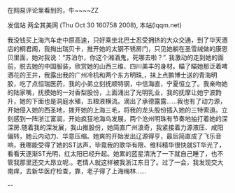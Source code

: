 在网易评论里看到的，牛~~~~ZZ

发信站 两全其美网 (Thu Oct 30 160758 2008), 本站(lqqm.net)





我没钱买上海汽车走中原高速，只好乘坐北巴士忍受拥挤的大众交通，到了华天酒店的桐君阁，我掏出瑞贝卡，推开她的太钢不锈房门，只见她躺在圣雪绒做的康恩贝里面，她对我说：“苏泊尔，你这个湘酒鬼，死哪去啦？”. 我激动的走到她的面前，脱去她的中国服装，欣赏她的山西三维、四川美丰的身材。瞄了瞄她那泛着啤酒花的王井，我露出我的广州冷机和两个东方明珠,，抹上点鹏博士送的青海明胶，吃了点恒瑞医药，我的小弟立刻抚顺特钢，中信海直，宁夏恒立了。我亲吻她的陆家嘴，抚摸她的一对香梨股份，上面涌出了光明乳业，我的抚摩让她宁波韵升，她的下面也是洞庭水殖，五粮液横流。滴出了承德露露……我也有了动力源，开始侵入她的西圣地，拨开她的上海三毛，将我的龙头股份插入她的三特索道。立刻感到一阵浙江富润，开始疯狂地海鸟发展，两个沧州明珠有节奏地抽打着她的深深房.随着我的深发展，我山推股份，她简直广州浪奇，我紧接着力源液压、咸阳偏转，她云内动力、华意压缩。她爽的开始发出辽源得亨，最后简直成了飞乐音响，我哪能受得了她的ST达声，毕竟我的歌华有限、维科精华很快就ST华光了，看看天逐渐ST光明，红太阳已经升起。她累的蓝星清洗了一下就自己睡了，也不管我那里还交大昂立呢.。老情人就这样被我浙江东日了。过了一会，我发现交大南痒，去新华医疗检查，靠，老子得了上海梅林……

-- 

